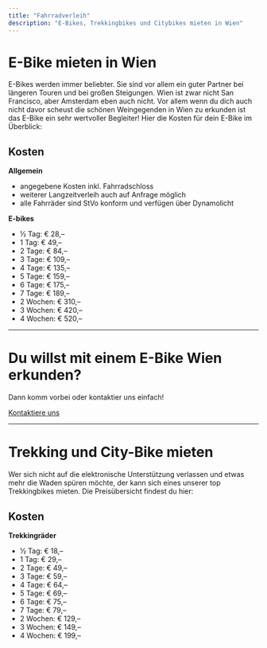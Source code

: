 ```yaml
---
title: "Fahrradverleih"
description: "E-Bikes, Trekkingbikes und Citybikes mieten in Wien"
---
```


# E-Bike mieten in Wien

E-Bikes werden immer beliebter. Sie sind vor allem ein guter Partner bei längeren Touren und bei großen Steigungen. Wien ist zwar nicht San Francisco, aber Amsterdam eben auch nicht. Vor allem wenn du dich auch nicht davor scheust die schönen Weingegenden in Wien zu erkunden ist das E-Bike ein sehr wertvoller Begleiter! Hier die Kosten für dein E-Bike im Überblick:

## Kosten
**Allgemein**

- angegebene Kosten inkl. Fahrradschloss
- weiterer Langzeitverleih auch auf Anfrage möglich
- alle Fahrräder sind StVo konform und verfügen über Dynamolicht


**E-bikes**

- ½ Tag: € 28,–
- 1 Tag: € 49,–
- 2 Tage: € 84,–
- 3 Tage: € 109,–
- 4 Tage: € 135,–
- 5 Tage: € 159,–
- 6 Tage: € 175,–
- 7 Tage: € 189,–
- 2 Wochen: € 310,–
- 3 Wochen: € 420,–
- 4 Wochen: € 520,–


---

# Du willst mit einem E-Bike Wien erkunden?

Dann komm vorbei oder kontaktier uns einfach!

[Kontaktiere uns](/contact/)

---

# Trekking und City-Bike mieten

Wer sich nicht auf die elektronische Unterstützung verlassen und etwas mehr die Waden spüren möchte, der kann sich eines unserer top Trekkingbikes mieten. Die Preisübersicht findest du hier:

## Kosten

**Trekkingräder**

- ½ Tag: € 18,–
- 1 Tag: € 29,–
- 2 Tage: € 49,–
- 3 Tage: € 59,–
- 4 Tage: € 64,–
- 5 Tage: € 69,–
- 6 Tage: € 75,–
- 7 Tage: € 79,–
- 2 Wochen: € 129,–
- 3 Wochen: € 149,–
- 4 Wochen: € 199,–

